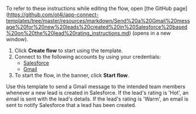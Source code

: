 To refer to these instructions while editing the flow, open [the GitHub page]
(https://github.com/ot4i/app-connect-templates/tree/master/resources/markdown/Send%20a%20Gmail%20message%20for%20new%20leads%20created%20in%20Salesforce%20based%20on%20the%20lead%20rating_instructions.md) (opens in a new window).

1. Click **Create flow** to start using the template.
2. Connect to the following accounts by using your credentials:
   - [Salesforce](https://www.ibm.com/docs/en/app-connect/saas?topic=apps-salesforce) 
   - [Gmail](https://www.ibm.com/docs/en/app-connect/saas?topic=apps-gmail)
3. To start the flow, in the banner, click **Start flow**.

Use this template to send a Gmail message to the intended team members whenever a new lead is created in Salesforce. If the lead's rating is 'Hot', an email is sent with the lead's details. If the lead's rating is 'Warm', an email is sent to notify Salesforce that a lead has been created.







